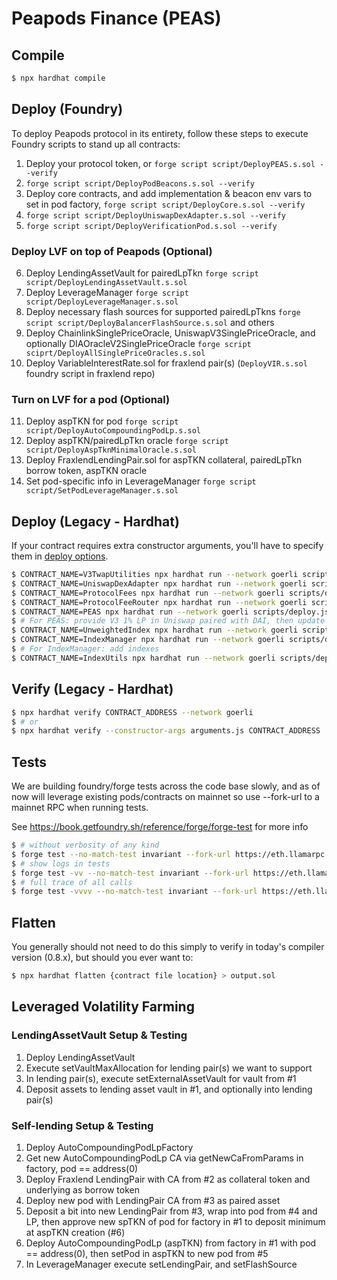 # Peapods Finance (PEAS)

## Compile

```sh
$ npx hardhat compile
```

## Deploy (Foundry)

To deploy Peapods protocol in its entirety, follow these steps to execute Foundry scripts to stand up all contracts:

1. Deploy your protocol token, or `forge script script/DeployPEAS.s.sol --verify`
2. `forge script script/DeployPodBeacons.s.sol --verify`
3. Deploy core contracts, and add implementation & beacon env vars to set in pod factory, `forge script script/DeployCore.s.sol --verify`
4. `forge script script/DeployUniswapDexAdapter.s.sol --verify`
5. `forge script script/DeployVerificationPod.s.sol --verify`

### Deploy LVF on top of Peapods (Optional)

6. Deploy LendingAssetVault for pairedLpTkn `forge script script/DeployLendingAssetVault.s.sol`
7. Deploy LeverageManager `forge script script/DeployLeverageManager.s.sol`
8. Deploy necessary flash sources for supported pairedLpTkns `forge script script/DeployBalancerFlashSource.s.sol` and others
9. Deploy ChainlinkSinglePriceOracle, UniswapV3SinglePriceOracle, and optionally DIAOracleV2SinglePriceOracle `forge script sciprt/DeployAllSinglePriceOracles.s.sol`
10. Deploy VariableInterestRate.sol for fraxlend pair(s) (`DeployVIR.s.sol` foundry script in fraxlend repo)

### Turn on LVF for a pod (Optional)

11. Deploy aspTKN for pod `forge script script/DeployAutoCompoundingPodLp.s.sol`
12. Deploy aspTKN/pairedLpTkn oracle `forge script script/DeployAspTknMinimalOracle.s.sol`
13. Deploy FraxlendLendingPair.sol for aspTKN collateral, pairedLpTkn borrow token, aspTKN oracle
14. Set pod-specific info in LeverageManager `forge script script/SetPodLeverageManager.s.sol`

## Deploy (Legacy - Hardhat)

If your contract requires extra constructor arguments, you'll have to specify them in [deploy options](https://hardhat.org/plugins/hardhat-deploy.html#deployments-deploy-name-options).

```sh
$ CONTRACT_NAME=V3TwapUtilities npx hardhat run --network goerli scripts/deploy.js
$ CONTRACT_NAME=UniswapDexAdapter npx hardhat run --network goerli scripts/deploy.js
$ CONTRACT_NAME=ProtocolFees npx hardhat run --network goerli scripts/deploy.js
$ CONTRACT_NAME=ProtocolFeeRouter npx hardhat run --network goerli scripts/deploy.js
$ CONTRACT_NAME=PEAS npx hardhat run --network goerli scripts/deploy.js
$ # For PEAS: provide V3 1% LP in Uniswap paired with DAI, then update cardinality to support 5 min TWAP
$ CONTRACT_NAME=UnweightedIndex npx hardhat run --network goerli scripts/deploy.js
$ CONTRACT_NAME=IndexManager npx hardhat run --network goerli scripts/deploy.js
$ # For IndexManager: add indexes
$ CONTRACT_NAME=IndexUtils npx hardhat run --network goerli scripts/deploy.js
```

## Verify (Legacy - Hardhat)

```sh
$ npx hardhat verify CONTRACT_ADDRESS --network goerli
$ # or
$ npx hardhat verify --constructor-args arguments.js CONTRACT_ADDRESS
```

## Tests

We are building foundry/forge tests across the code base slowly, and as of now will leverage existing pods/contracts on mainnet so use --fork-url to a mainnet RPC when running tests.

See https://book.getfoundry.sh/reference/forge/forge-test for more info

```sh
$ # without verbosity of any kind
$ forge test --no-match-test invariant --fork-url https://eth.llamarpc.com
$ # show logs in tests
$ forge test -vv --no-match-test invariant --fork-url https://eth.llamarpc.com
$ # full trace of all calls
$ forge test -vvvv --no-match-test invariant --fork-url https://eth.llamarpc.com
```

## Flatten

You generally should not need to do this simply to verify in today's compiler version (0.8.x), but should you ever want to:

```sh
$ npx hardhat flatten {contract file location} > output.sol
```

## Leveraged Volatility Farming

### LendingAssetVault Setup & Testing

1. Deploy LendingAssetVault
2. Execute setVaultMaxAllocation for lending pair(s) we want to support
3. In lending pair(s), execute setExternalAssetVault for vault from #1
4. Deposit assets to lending asset vault in #1, and optionally into lending pair(s)

### Self-lending Setup & Testing

1. Deploy AutoCompoundingPodLpFactory
2. Get new AutoCompoundingPodLp CA via getNewCaFromParams in factory, pod == address(0)
3. Deploy Fraxlend LendingPair with CA from #2 as collateral token and underlying as borrow token
4. Deploy new pod with LendingPair CA from #3 as paired asset
5. Deposit a bit into new LendingPair from #3, wrap into pod from #4 and LP, then approve new spTKN of pod for factory in #1 to deposit minimum at aspTKN creation (#6)
6. Deploy AutoCompoundingPodLp (aspTKN) from factory in #1 with pod == address(0), then setPod in aspTKN to new pod from #5
7. In LeverageManager execute setLendingPair, and setFlashSource

